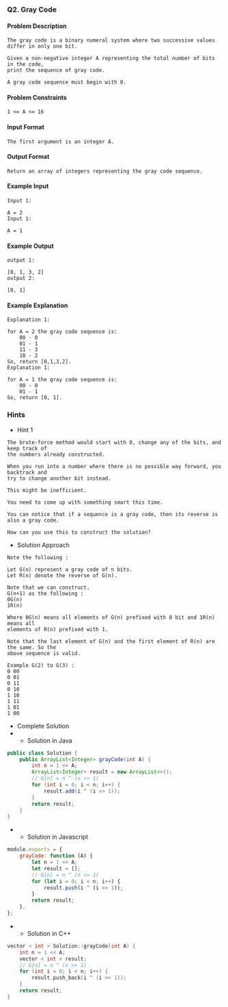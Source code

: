 ### Q2. Gray Code
#### Problem Description
```text
The gray code is a binary numeral system where two successive values differ in only one bit.

Given a non-negative integer A representing the total number of bits in the code, 
print the sequence of gray code.

A gray code sequence must begin with 0.
```
#### Problem Constraints
```text
1 <= A <= 16
```
#### Input Format
```text
The first argument is an integer A.
```
#### Output Format
```text
Return an array of integers representing the gray code sequence.
```
#### Example Input
```text
Input 1:

A = 2
Input 1:

A = 1
```
#### Example Output
```text
output 1:

[0, 1, 3, 2]
output 2:

[0, 1]
```
#### Example Explanation
```text
Explanation 1:

for A = 2 the gray code sequence is:
    00 - 0
    01 - 1
    11 - 3
    10 - 2
So, return [0,1,3,2].
Explanation 1:

for A = 1 the gray code sequence is:
    00 - 0
    01 - 1
So, return [0, 1].
```
### Hints
* Hint 1
```text
The brute-force method would start with 0, change any of the bits, and keep track of 
the numbers already constructed.

When you run into a number where there is no possible way forward, you backtrack and 
try to change another bit instead.

This might be inefficient.

You need to come up with something smart this time.

You can notice that if a sequence is a gray code, then its reverse is also a gray code.

How can you use this to construct the solution?
```
* Solution Approach
```text
Note the following :

Let G(n) represent a gray code of n bits.
Let R(n) denote the reverse of G(n).

Note that we can construct.
G(n+1) as the following :
0G(n)
1R(n)

Where 0G(n) means all elements of G(n) prefixed with 0 bit and 1R(n) means all 
elements of R(n) prefixed with 1.

Note that the last element of G(n) and the first element of R(n) are the same. So the 
above sequence is valid.

Example G(2) to G(3) :
0 00
0 01
0 11
0 10
1 10
1 11
1 01
1 00
```
* Complete Solution
* * Solution in Java
```java
public class Solution {
    public ArrayList<Integer> grayCode(int A) {
        int n = 1 << A;
        ArrayList<Integer> result = new ArrayList<>();
        // G[n] = n ^ (n >> 1)
        for (int i = 0; i < n; i++) {
            result.add(i ^ (i >> 1));
        }
        return result;
    }
}
```
* * Solution in Javascript
```javascript
module.exports = {
    grayCode: function (A) {
        let n = 1 << A;
        let result = [];
        // G[n] = n ^ (n >> 1)
        for (let i = 0; i < n; i++) {
            result.push(i ^ (i >> 1));
        }
        return result;
    },
};
```
* * Solution in C++
```cpp
vector < int > Solution::grayCode(int A) {
    int n = 1 << A;
    vector < int > result;
    // G[n] = n ^ (n >> 1)
    for (int i = 0; i < n; i++) {
        result.push_back(i ^ (i >> 1));
    }
    return result;
}
```

